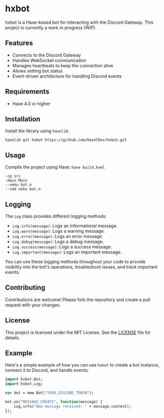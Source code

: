 # hxbot

hxbot is a Haxe-based bot for interacting with the Discord Gateway. This project is currently a work in progress (WIP).

## Features

- Connects to the Discord Gateway
- Handles WebSocket communication
- Manages heartbeats to keep the connection alive
- Allows setting bot status
- Event-driven architecture for handling Discord events

## Requirements

- Haxe 4.0 or higher

## Installation

Install the library using `haxelib`:

`haxelib git hxbot https://github.com/HaxelDev/hxbot.git`

## Usage

Compile the project using Haxe:
`haxe build.hxml`
```
-cp src
-main Main
--neko bot.n
--cmd neko bot.n
```

## Logging

The `Log` class provides different logging methods:

- `Log.info(message)`: Logs an informational message.
- `Log.warn(message)`: Logs a warning message.
- `Log.error(message)`: Logs an error message.
- `Log.debug(message)`: Logs a debug message.
- `Log.success(message)`: Logs a success message.
- `Log.important(message)`: Logs an important message.

You can use these logging methods throughout your code to provide visibility into the bot's operations, troubleshoot issues, and track important events.

## Contributing

Contributions are welcome! Please fork the repository and create a pull request with your changes.

## License

This project is licensed under the MIT License. See the [LICENSE](https://github.com/HaxelDev/hxbot/blob/main/LICENSE) file for details.

## Example

Here's a simple example of how you can use `hxbot` to create a bot instance, connect it to Discord, and handle events:

```haxe
import hxbot.Bot;
import hxbot.Log;

var bot = new Bot("YOUR_DISCORD_TOKEN");

bot.on("MESSAGE_CREATE", function(message) {
    Log.info("New message received: " + message.content);
});
```
